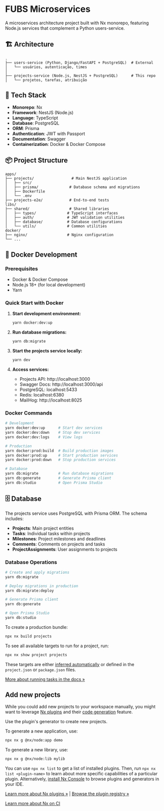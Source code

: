 # FUBS Microservices

A microservices architecture project built with Nx monorepo, featuring Node.js services that complement a Python users-service.

## 🏗️ Architecture

```
.
├── users-service (Python, Django/FastAPI + PostgreSQL)  # External
│   └── usuários, autenticação, times
│
├── projects-service (Node.js, NestJS + PostgreSQL)      # This repo
│   └── projetos, tarefas, atribuição
```

## 🚀 Tech Stack

- **Monorepo**: Nx
- **Framework**: NestJS (Node.js)
- **Language**: TypeScript
- **Database**: PostgreSQL
- **ORM**: Prisma
- **Authentication**: JWT with Passport
- **Documentation**: Swagger
- **Containerization**: Docker & Docker Compose

## 📦 Project Structure

```
apps/
├── projects/                 # Main NestJS application
│   ├── src/
│   ├── prisma/              # Database schema and migrations
│   ├── Dockerfile
│   └── .env
├── projects-e2e/            # End-to-end tests
libs/
├── shared/                  # Shared libraries
│   ├── types/              # TypeScript interfaces
│   ├── auth/               # JWT validation utilities
│   ├── database/           # Database configurations
│   └── utils/              # Common utilities
docker/
├── nginx/                  # Nginx configuration
└── ...
```

## 🐳 Docker Development

### Prerequisites

- Docker & Docker Compose
- Node.js 18+ (for local development)
- Yarn

### Quick Start with Docker

1. **Start development environment:**

   ```bash
   yarn docker:dev:up
   ```

2. **Run database migrations:**

   ```bash
   yarn db:migrate
   ```

3. **Start the projects service locally:**

   ```bash
   yarn dev
   ```

4. **Access services:**
   - Projects API: http://localhost:3000
   - Swagger Docs: http://localhost:3000/api
   - PostgreSQL: localhost:5433
   - Redis: localhost:6380
   - MailHog: http://localhost:8025

### Docker Commands

```bash
# Development
yarn docker:dev:up      # Start dev services
yarn docker:dev:down    # Stop dev services
yarn docker:dev:logs    # View logs

# Production
yarn docker:prod:build  # Build production images
yarn docker:prod:up     # Start production services
yarn docker:prod:down   # Stop production services

# Database
yarn db:migrate         # Run database migrations
yarn db:generate        # Generate Prisma client
yarn db:studio          # Open Prisma Studio
```

## 🗄️ Database

The projects service uses PostgreSQL with Prisma ORM. The schema includes:

- **Projects**: Main project entities
- **Tasks**: Individual tasks within projects
- **Milestones**: Project milestones and deadlines
- **Comments**: Comments on projects and tasks
- **ProjectAssignments**: User assignments to projects

### Database Operations

```bash
# Create and apply migrations
yarn db:migrate

# Deploy migrations in production
yarn db:migrate:deploy

# Generate Prisma client
yarn db:generate

# Open Prisma Studio
yarn db:studio
```

To create a production bundle:

```sh
npx nx build projects
```

To see all available targets to run for a project, run:

```sh
npx nx show project projects
```

These targets are either [inferred automatically](https://nx.dev/concepts/inferred-tasks?utm_source=nx_project&utm_medium=readme&utm_campaign=nx_projects) or defined in the `project.json` or `package.json` files.

[More about running tasks in the docs &raquo;](https://nx.dev/features/run-tasks?utm_source=nx_project&utm_medium=readme&utm_campaign=nx_projects)

## Add new projects

While you could add new projects to your workspace manually, you might want to leverage [Nx plugins](https://nx.dev/concepts/nx-plugins?utm_source=nx_project&utm_medium=readme&utm_campaign=nx_projects) and their [code generation](https://nx.dev/features/generate-code?utm_source=nx_project&utm_medium=readme&utm_campaign=nx_projects) feature.

Use the plugin's generator to create new projects.

To generate a new application, use:

```sh
npx nx g @nx/node:app demo
```

To generate a new library, use:

```sh
npx nx g @nx/node:lib mylib
```

You can use `npx nx list` to get a list of installed plugins. Then, run `npx nx list <plugin-name>` to learn about more specific capabilities of a particular plugin. Alternatively, [install Nx Console](https://nx.dev/getting-started/editor-setup?utm_source=nx_project&utm_medium=readme&utm_campaign=nx_projects) to browse plugins and generators in your IDE.

[Learn more about Nx plugins &raquo;](https://nx.dev/concepts/nx-plugins?utm_source=nx_project&utm_medium=readme&utm_campaign=nx_projects) | [Browse the plugin registry &raquo;](https://nx.dev/plugin-registry?utm_source=nx_project&utm_medium=readme&utm_campaign=nx_projects)

[Learn more about Nx on CI](https://nx.dev/ci/intro/ci-with-nx#ready-get-started-with-your-provider?utm_source=nx_project&utm_medium=readme&utm_campaign=nx_projects)
